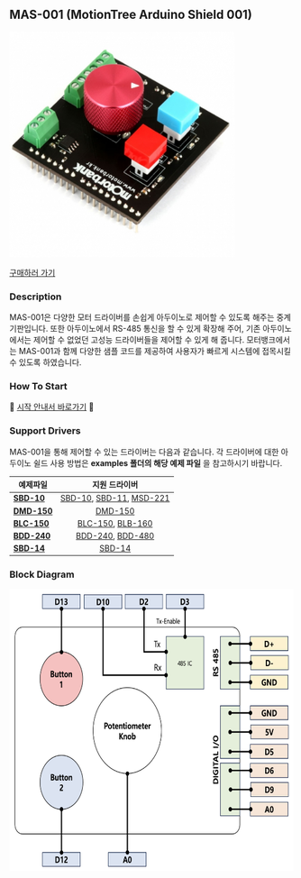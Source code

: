 ## MAS-001 (MotionTree Arduino Shield 001)

<img src="assets/pcb.jpg" height="400px">

<a href="https://www.motorbank.kr/goods/goods_view.php?goodsNo=1000009835">구매하러 가기</a>

### Description
MAS-001은 다양한 모터 드라이버를 손쉽게 아두이노로 제어할 수 있도록 해주는 중계 기판입니다. 또한 아두이노에서 RS-485 통신을 할 수 있게 확장해 주어, 기존 아두이노에서는 제어할 수 없었던 고성능 드라이버들을 제어할 수 있게 해 줍니다. 모터뱅크에서는 MAS-001과 함께 다양한 샘플 코드를 제공하여 사용자가 빠르게 시스템에 접목시킬 수 있도록 하였습니다.

### How To Start
:star2: <a href="https://github.com/Motorbank/MAS001/wiki/%EB%9D%BC%EC%9D%B4%EB%B8%8C%EB%9F%AC%EB%A6%AC-%EC%84%A4%EC%B9%98%ED%95%98%EA%B8%B0">시작 안내서 바로가기</a> :star2:


### Support Drivers
MAS-001을 통해 제어할 수 있는 드라이버는 다음과 같습니다. 각 드라이버에 대한 아두이노 쉴드 사용 방법은 **examples 폴더의 해당 예제 파일** 을 참고하시기 바랍니다.

| 예제파일 |  지원 드라이버 |
|-----------|:----------------------:|
| [**SBD-10**](./examples/SBD-10)    | [SBD-10][1], [SBD-11][2], [MSD-221][3] |
| [**DMD-150**](./examples/DMD-150)  | [DMD-150][7] |
| [**BLC-150**](./examples/BLC-150)  | [BLC-150][4], [BLB-160][8] |
| [**BDD-240**](./examples/BDD-240)  | [BDD-240][11], [BDD-480][12] |
| [**SBD-14**](./examples/SBD-14)    | [SBD-14][13]|

[1]:https://www.motorbank.kr/goods/goods_view.php?goodsNo=1000007838
[2]:https://www.motorbank.kr/goods/goods_view.php?goodsNo=1000009130
[3]:https://www.motorbank.kr/goods/goods_view.php?goodsNo=1000009593
[4]:https://www.motorbank.kr/goods/goods_view.php?goodsNo=1000009113
[5]:https://www.motorbank.kr/goods/goods_view.php?goodsNo=1000007964
[6]:https://www.motorbank.kr/goods/goods_view.php?goodsNo=1000009836
[7]:https://www.motorbank.kr/goods/goods_view.php?goodsNo=1000009128
[8]:https://www.motorbank.kr/goods/goods_view.php?goodsNo=1000009614
[9]:https://www.motorbank.kr/goods/goods_view.php?goodsNo=1000008040
[10]:https://www.motorbank.kr/goods/goods_view.php?goodsNo=1000025445
[11]:https://www.motorbank.kr/goods/goods_view.php?goodsNo=1000011688
[12]:https://www.motorbank.kr/goods/goods_view.php?goodsNo=1000011806
[13]:https://m.motorbank.kr/goods/goods_view.php?goodsNo=1000025445

### Block Diagram

<img src="assets/block_diagram.png" height="500px">
